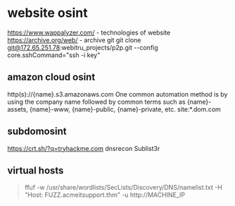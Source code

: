 # website osint
https://www.wappalyzer.com/ - technologies of website
https://archive.org/web/ - archive
git
git clone git@172.65.251.78:webitru_projects/p2p.git --config  core.sshCommand="ssh -i key"
## amazon cloud osint
http(s)://{name}.s3.amazonaws.com  One common automation method is by using the company name followed by common terms such as {name}-assets, {name}-www, {name}-public, {name}-private, etc.
site:*.dom.com
## subdomosint
https://crt.sh/?q=tryhackme.com
dnsrecon
Sublist3r
## virtual hosts
> ffuf -w /usr/share/wordlists/SecLists/Discovery/DNS/namelist.txt -H "Host: FUZZ.acmeitsupport.thm" -u http://MACHINE_IP